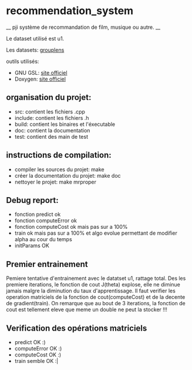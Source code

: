 # recommendation_system

__ pji système de recommandation de film, musique ou autre. __

Le dataset utilisé est u1.

Les datasets: [grouplens](http://grouplens.org/datasets/movielens/)

outils utilisés:
* GNU GSL: [site officiel](http://www.gnu.org/software/gsl/)
* Doxygen: [site officiel](http://www.doxygen.org)

## organisation du projet:
* src: contient les fichiers .cpp
* include: contient les fichiers .h
* build: contient les binaires et l'éxecutable
* doc: contient la documentation
* test: contient des main de test

## instructions de compilation:
* compiler les sources du projet: make
* créer la documentation du projet: make doc
* nettoyer le projet: make mrproper

## Debug report:
* fonction predict ok
* fonction computeError ok
* fonction computeCost ok mais pas sur a 100%
* train ok mais pas sur a 100% et algo evolue permettant de modifier alpha au cour du temps
* initParams OK

## Premier entrainement
Pemiere tentative d'entrainement avec le datatset u1, rattage total.
Des les premiere iterations, le fonction de cout J(theta) explose, elle ne diminue jamais malgre la diminution du taux
d'apprentissage. Il faut verifier les operation matriciels de la fonction de cout(computeCost) et de la decente de gradient(train). On remarque que au bout de 3 iterations, la fonction de cout est tellement eleve que meme un double ne peut la stocker !!!

## Verification des opérations matriciels
* predict OK :)
* computeError OK :)
* computeCost OK :)
* train semble OK :|
